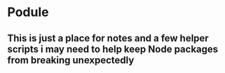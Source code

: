 # Podule

## This is just a place for notes and a few helper scripts i may need to help keep Node packages from breaking unexpectedly
